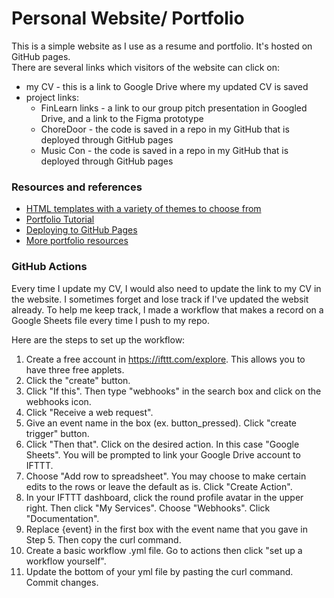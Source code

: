 # Personal Website/ Portfolio

This is a simple website as I use as a resume and portfolio. It's hosted on GitHub pages. \
There are several links which visitors of the website can click on:
- my CV - this is a link to Google Drive where my updated CV is saved
- project links:
	- FinLearn links - a link to our group pitch presentation in Googled Drive, and a link to the Figma prototype
	- ChoreDoor - the code is saved in a repo in my GitHub that is deployed through GitHub pages
	- Music Con - the code is saved in a repo in my GitHub that is deployed through GitHub pages
	
### Resources and references
- [HTML templates with a variety of themes to choose from](https://html5up.net/) 
- [Portfolio Tutorial](https://www.youtube.com/watch?v=u-RLu_8kwA0&t=137s) 
- [Deploying to GitHub Pages](https://www.codecademy.com/articles/f1-u3-github-pages) 
- [More portfolio resources](https://discuss.codecademy.com/t/guide-how-to-build-a-web-dev-portfolio/394816?utm_source=youtube&utm_medium=organic-social&utm_campaign=codecademy_101_series&utm_content=yt_remembering_what_you_learn) 
	
### GitHub Actions
Every time I update my CV, I would also need to update the link to my CV in the website. I sometimes forget and lose track if I've updated the websit already. To help me keep track, I made a workflow that makes a record on a Google Sheets file every time I push to my repo.

Here are the steps to set up the workflow:
1. Create a free account in https://ifttt.com/explore. This allows you to have three free applets.
2. Click the "create" button.
3. Click "If this". Then type "webhooks" in the search box and click on the webhooks icon.
4. Click "Receive a web request".
5. Give an event name in the box (ex. button_pressed). Click "create trigger" button.
6. Click "Then that". Click on the desired action. In this case "Google Sheets". You will be prompted to link your Google Drive account to IFTTT.
7. Choose "Add row to spreadsheet". You may choose to make certain edits to the rows or leave the default as is. Click "Create Action".
8. In your IFTTT dashboard, click the round profile avatar in the upper right. Then click "My Services". Choose "Webhooks". Click "Documentation".
9. Replace {event} in the first box with the event name that you gave in Step 5. Then copy the curl command.
10. Create a basic workflow .yml file. Go to actions then click "set up a workflow yourself". 
11. Update the bottom of your yml file by pasting the curl command. Commit changes. 






